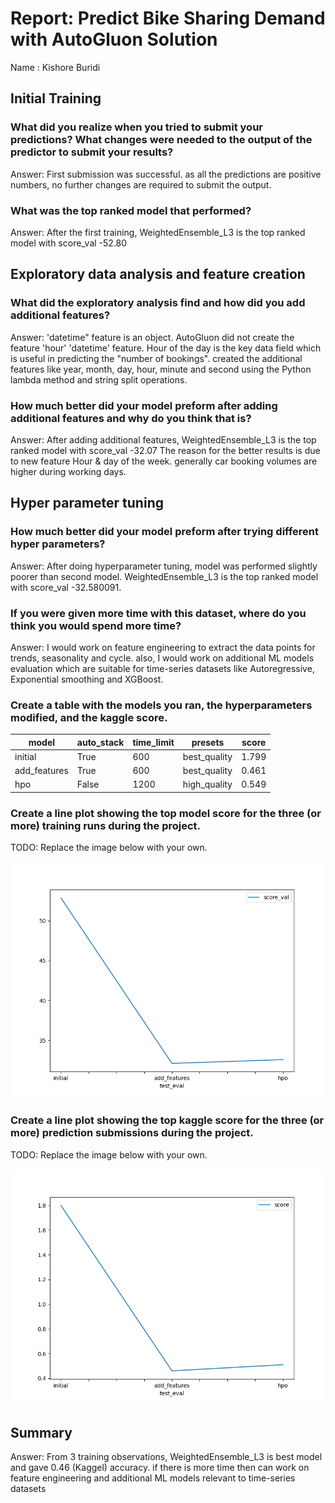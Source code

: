 # Report: Predict Bike Sharing Demand with AutoGluon Solution
Name : Kishore Buridi

## Initial Training
### What did you realize when you tried to submit your predictions? What changes were needed to the output of the predictor to submit your results?
Answer: First submission was successful. as all the predictions are positive numbers, no further changes are required to submit the output. 

### What was the top ranked model that performed?
Answer: After the first training, WeightedEnsemble_L3 is the top ranked model with score_val -52.80

## Exploratory data analysis and feature creation
### What did the exploratory analysis find and how did you add additional features?
Answer: 'datetime" feature is an object. AutoGluon did not create the feature 'hour' 'datetime' feature. Hour of the day is the key data field which is useful in predicting the "number of bookings".
created the additional features like year, month, day, hour, minute and second using the Python lambda method and string split operations.

### How much better did your model preform after adding additional features and why do you think that is?
Answer: After adding additional features, WeightedEnsemble_L3 is the top ranked model with score_val -32.07
The reason for the better results is due to new feature Hour & day of the week. generally car booking volumes are higher during working days. 

## Hyper parameter tuning
### How much better did your model preform after trying different hyper parameters?
Answer: After doing hyperparameter tuning, model was performed slightly poorer than second model. WeightedEnsemble_L3 is the top ranked model with score_val -32.580091.

### If you were given more time with this dataset, where do you think you would spend more time?
Answer: I would work on feature engineering to extract the data points for trends, seasonality and cycle. also, I would work on additional ML models evaluation which are suitable for time-series datasets like Autoregressive, Exponential smoothing and XGBoost. 

### Create a table with the models you ran, the hyperparameters modified, and the kaggle score.

model			|auto_stack		|time_limit		|presets		|score
----------------|---------------|---------------|---------------|--------
initial			|True			|600			|best_quality	|1.799
add_features	|True			|600			|best_quality	|0.461
hpo				|False	|		1200			|high_quality	|0.549

### Create a line plot showing the top model score for the three (or more) training runs during the project.

TODO: Replace the image below with your own.

![model_train_score.png](img/model_train_score.png)

### Create a line plot showing the top kaggle score for the three (or more) prediction submissions during the project.

TODO: Replace the image below with your own.

![model_test_score.png](img/model_test_score.png)

## Summary
Answer: From 3 training observations, WeightedEnsemble_L3 is best model and gave 0.46 (Kaggel) accuracy. if there is more time then can work on feature engineering and additional ML models relevant to time-series datasets
